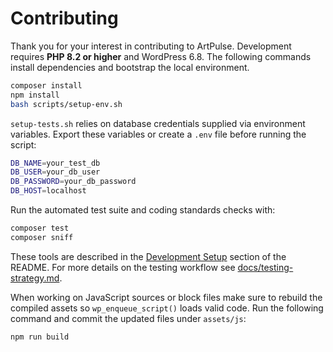 # Contributing

Thank you for your interest in contributing to ArtPulse. Development requires **PHP 8.2 or higher** and WordPress 6.8. The following commands install dependencies and bootstrap the local environment.

```bash
composer install
npm install
bash scripts/setup-env.sh
```

`setup-tests.sh` relies on database credentials supplied via environment
variables. Export these variables or create a `.env` file before running the
script:

```bash
DB_NAME=your_test_db
DB_USER=your_db_user
DB_PASSWORD=your_db_password
DB_HOST=localhost
```

Run the automated test suite and coding standards checks with:

```bash
composer test
composer sniff
```

These tools are described in the [Development Setup](README.md#development-setup) section of the README. For more details on the testing workflow see [docs/testing-strategy.md](docs/testing-strategy.md).

When working on JavaScript sources or block files make sure to rebuild the
compiled assets so `wp_enqueue_script()` loads valid code. Run the following
command and commit the updated files under `assets/js`:

```bash
npm run build
```

